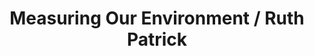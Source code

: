 ---
pid: LLD15
title: Measuring Our Environment / Ruth Patrick
location_transcription: BF Parkway ? ANSP or Drexel
zipcode: '19122'
outside_phl: 
neighborhood: Yorktown,Old Kensington,Jinogi
age: '31'
age_range: 30-39
instagram: 
image_file_name: LLD_15.jpg
proposal_transcription: |-
  Top should resemble a diatom
  Panel 1: Ruth Patrick collecting diatoms
  Panel 2: The Foco chain diatom to fish
  Panel 3: diatom art
topic: Environment,Figure
topic_summary: 0, 0
type: Other No Form
keywords_other: 
credit: Simon Joseph
image_labels: 
twitter: Canibal_Simon
facebook: 
permalink: "/monuments/lld15/"
layout: item-page
---